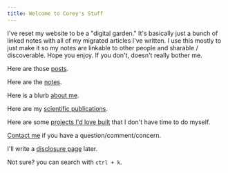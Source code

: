 ```yaml
---
title: Welcome to Corey's Stuff
---
```


I've reset my website to be a "digital garden." It's basically just a bunch of linked notes with all of my migrated articles I've written. I use this mostly to just make it so my notes are linkable to other people and sharable / discoverable. Hope you enjoy. If you don't, doesn't really bother me. 

Here are those [posts](/posts).

Here are the [notes](/notes).

Here is a blurb [about me](/about).

Here are my [scientific publications](/pubs).

Here are some [projects I'd love built](/future-projects) that I don't have time to do myself.

[Contact me](/contact.md) if you have a question/comment/concern. 

I'll write a [disclosure page](/disclosures/md) later.

Not sure? you can search with `ctrl + k`.